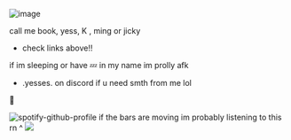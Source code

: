 ![image](https://github.com/user-attachments/assets/af68f66d-368b-4b3e-af5f-ffee0a181646)

call me book, yess, K , ming or jicky

- check links above!!

if im sleeping or have 💤 in my name
im prolly afk

- .yesses. on discord if u need smth from me lol
  

🫧

![spotify-github-profile](https://spotify-github-profile.kittinanx.com/api/view?uid=31y6w4ujalx3wowyoazvrmnxa4qi&cover_image=true&theme=novatorem&show_offline=false&background_color=121212&interchange=false&bar_color=707070&bar_color_cover=true)
if the bars are moving im probably listening to this rn ^
![](https://komarev.com/ghpvc/?username=yess-es&style=platic-square&label=visitors)


